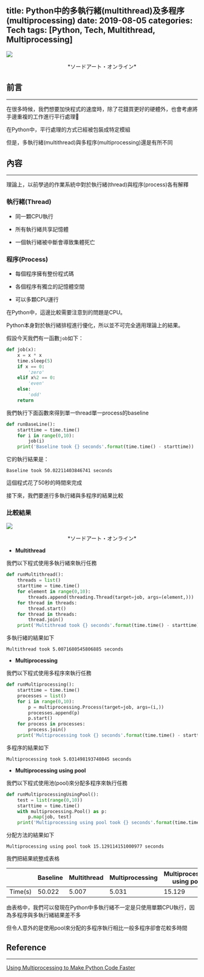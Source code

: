 title: Python中的多執行緒(multithread)及多程序(multiprocessing)
date: 2019-08-05
categories: Tech
tags: [Python, Tech, Multithread, Multiprocessing]
---

![](http://i.imgur.com/7w9laRD.jpg)
<center>*ソードアート・オンライン*</center>

 ## 前言 ##
----------

在很多時候，我們想要加快程式的速度時，除了花錢買更好的硬體外，也會考慮將手邊重複的工作進行平行處理

在Python中，平行處理的方式已經被包裝成特定模組

但是，多執行緒(multithread)與多程序(multiprocessing)還是有所不同

<!--more-->

 ## 內容 ##
----------

理論上，以前學過的作業系統中對於執行緒(thread)與程序(process)各有解釋

### 執行緒(Thread)

- 同一顆CPU執行

- 所有執行緒共享記憶體

- 一個執行緒被中斷會導致集體死亡

### 程序(Process)

- 每個程序擁有整份程式碼

- 各個程序有獨立的記憶體空間

- 可以多顆CPU運行


在Python中，這邊比較需要注意到的問題是CPU。

Python本身對於執行緒排程進行優化，所以並不可完全適用理論上的結果。

假設今天我們有一函數`job`如下：

```python
def job(x):
    x = x * x
    time.sleep(5)
    if x == 0:
        'zero'
    elif x%2 == 0:
        'even'
    else:
        'odd'
    return
```

我們執行下面函數來得到單一thread單一process的baseline

```python
def runBaseLine():
    starttime = time.time()
    for i in range(0,10):
        job(i)
    print('Baseline took {} seconds'.format(time.time() - starttime))
```

它的執行結果是：

```
Baseline took 50.02211403846741 seconds
```

這個程式花了50秒的時間來完成

接下來，我們要進行多執行緒與多程序的結果比較


### 比較結果

![](http://i.imgur.com/wbFo504.png)
<center>*ソードアート・オンライン*</center>

- **Multithread**

我們以下程式使用多執行緒來執行任務

```python
def runMultithread():
    threads = list()
    starttime = time.time()
    for element in range(0,10):
        threads.append(threading.Thread(target=job, args=(element,)))
    for thread in threads:    
        thread.start()
    for thread in threads:
        thread.join()
    print('Multithread took {} seconds'.format(time.time() - starttime))
```

多執行緒的結果如下

```
Multithread took 5.0071680545806885 seconds
```

- **Multiprocessing**

我們以下程式使用多程序來執行任務

```python
def runMultiprocessing():
    starttime = time.time()
    processes = list()
    for i in range(0,10):
        p = multiprocessing.Process(target=job, args=(i,))
        processes.append(p)
        p.start()
    for process in processes:
        process.join()
    print('Multiprocessing took {} seconds'.format(time.time() - starttime))
```

多程序的結果如下

```
Multiprocessing took 5.031498193740845 seconds
```


- **Multiprocessing using pool**

我們以下程式使用池(pool)來分配多程序來執行任務

```python
def runMultiprocessingUsingPool():
    test = list(range(0,10))
    starttime = time.time()
    with multiprocessing.Pool() as p:
        p.map(job, test)
    print('Multiprocessing using pool took {} seconds'.format(time.time() - starttime))
```

分配方法的結果如下

```
Multiprocessing using pool took 15.129114151000977 seconds
```

我們把結果統整成表格

|         	| Baseline 	| Multithread 	| Multiprocessing 	| Multiprocessing using pool 	|
|---------	|----------	|-------------	|-----------------	|---------------------------	|
| Time(s) 	| 50.022   	| 5.007       	| 5.031           	| 15.129                     	|

由表格中，我們可以發現在Python中多執行緒不一定是只使用單顆CPU執行，因為多程序與多執行緒結果差不多

但令人意外的是使用pool來分配的多程序執行相比一般多程序卻會花較多時間


## Reference ##
----------

[Using Multiprocessing to Make Python Code Faster](https://medium.com/@urban_institute/using-multiprocessing-to-make-python-code-faster-23ea5ef996ba)



